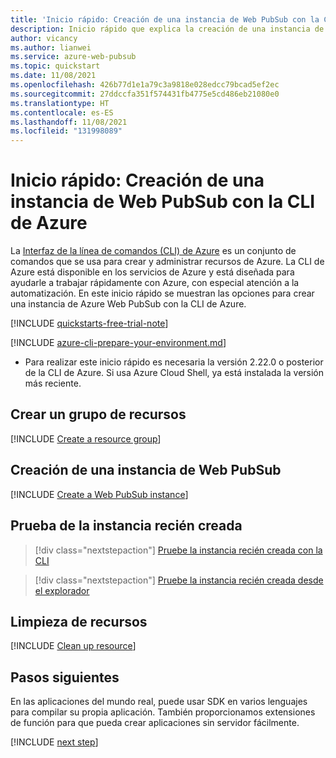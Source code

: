 ```yaml
---
title: 'Inicio rápido: Creación de una instancia de Web PubSub con la CLI de Azure'
description: Inicio rápido que explica la creación de una instancia de Web PubSub con la CLI de Azure
author: vicancy
ms.author: lianwei
ms.service: azure-web-pubsub
ms.topic: quickstart
ms.date: 11/08/2021
ms.openlocfilehash: 426b77d1e1a79c3a9818e028edcc79bcad5ef2ec
ms.sourcegitcommit: 27ddccfa351f574431fb4775e5cd486eb21080e0
ms.translationtype: HT
ms.contentlocale: es-ES
ms.lasthandoff: 11/08/2021
ms.locfileid: "131998089"
---
```

# <a name="quickstart-create-a-web-pubsub-instance-with-the-azure-cli"></a>Inicio rápido: Creación de una instancia de Web PubSub con la CLI de Azure

La [Interfaz de la línea de comandos (CLI) de Azure](/cli/azure) es un conjunto de comandos que se usa para crear y administrar recursos de Azure. La CLI de Azure está disponible en los servicios de Azure y está diseñada para ayudarle a trabajar rápidamente con Azure, con especial atención a la automatización. En este inicio rápido se muestran las opciones para crear una instancia de Azure Web PubSub con la CLI de Azure.

[!INCLUDE [quickstarts-free-trial-note](../../includes/quickstarts-free-trial-note.md)]

[!INCLUDE [azure-cli-prepare-your-environment.md](../../includes/azure-cli-prepare-your-environment.md)]

- Para realizar este inicio rápido es necesaria la versión 2.22.0 o posterior de la CLI de Azure. Si usa Azure Cloud Shell, ya está instalada la versión más reciente.

## <a name="create-a-resource-group"></a>Crear un grupo de recursos

[!INCLUDE [Create a resource group](includes/cli-rg-creation.md)]

## <a name="create-a-web-pubsub-instance"></a>Creación de una instancia de Web PubSub

[!INCLUDE [Create a Web PubSub instance](includes/cli-awps-creation.md)]

## <a name="try-the-newly-created-instance"></a>Prueba de la instancia recién creada

> [!div class="nextstepaction"]
> [Pruebe la instancia recién creada con la CLI](./quickstart-cli-try.md#play-with-the-instance)

> [!div class="nextstepaction"]
> [Pruebe la instancia recién creada desde el explorador](./quickstart-live-demo.md#try-the-instance-with-an-online-demo)

## <a name="clean-up-resources"></a>Limpieza de recursos

[!INCLUDE [Clean up resource](includes/cli-delete-resources.md)]

## <a name="next-steps"></a>Pasos siguientes

En las aplicaciones del mundo real, puede usar SDK en varios lenguajes para compilar su propia aplicación. También proporcionamos extensiones de función para que pueda crear aplicaciones sin servidor fácilmente.

[!INCLUDE [next step](includes/include-next-step.md)]
